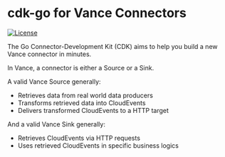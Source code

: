 # cdk-go for Vance Connectors

[![License](https://img.shields.io/badge/License-Apache_2.0-green.svg)](https://github.com/vanus-labs/cdk-go/blob/main/LICENSE)

The Go Connector-Development Kit (CDK) aims to help you build a new Vance connector in minutes.

In Vance, a connector is either a Source or a Sink.

A valid Vance Source generally:
- Retrieves data from real world data producers
- Transforms retrieved data into CloudEvents
- Delivers transformed CloudEvents to a HTTP target

And a valid Vance Sink generally:
- Retrieves CloudEvents via HTTP requests
- Uses retrieved CloudEvents in specific business logics
